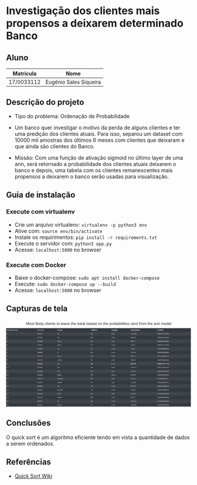 # Investigação dos clientes mais propensos a deixarem determinado Banco

## Aluno  
| Matrícula | Nome |  
|-----------------------|---------------------|  
| 17/0033112 | Eugênio Sales Siqueira |  
  
## Descrição do projeto

* Tipo do problema: Ordenação de Probabilidade

* Um banco quer investigar o motivo da perda de alguns clientes e ter uma predição dos clientes atuais. Para isso, separou um dataset com 10000 mil amostras dos últimos 6 meses com clientes que deixaram e que ainda são clientes do Banco. 

* Missão: Com uma função de ativação sigmoid no último layer de uma ann, será retornado a probabilidade dos clientes atuais deixarem o banco e depois, uma tabela com os clientes remanescentes mais propensos a deixarem o banco serão usadas para visualização.

## Guia de instalação
### Execute com virtualenv
* Crie um arquivo virtualenv: `virtualenv -p python3 env`
* Ative com: `source env/bin/activate`
* Instale os requirimentos: `pip install -r requirements.txt`
* Execute o servidor com: `python3 app.py`
* Acesse: `localhost:5000` no browser

### Execute com Docker
* Baixe o docker-compose: `sudo apt install docker-compose`
* Execute: `sudo docker-compose up --build`
* Acesse: `localhost:5000` no browser


## Capturas de tela
<span style="margin-left: 0%;">![Login](./images/list-clients.png)</span> 

## Conclusões
O quick sort é um algoritmo eficiente tendo em vista a quantidade de dados a serem ordenados.

## Referências
* <a href="https://pt.wikipedia.org/wiki/Quicksort"> Quick Sort Wiki</a>
